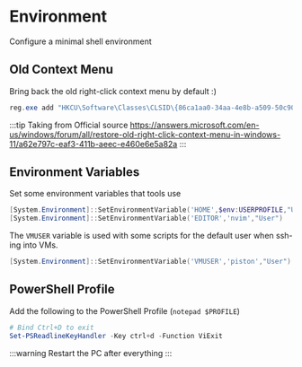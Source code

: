 # Environment
Configure a minimal shell environment

## Old Context Menu
Bring back the old right-click context menu by default :)
```powershell
reg.exe add "HKCU\Software\Classes\CLSID\{86ca1aa0-34aa-4e8b-a509-50c905bae2a2}\InprocServer32" /f /ve
```
:::tip
Taking from Official source https://answers.microsoft.com/en-us/windows/forum/all/restore-old-right-click-context-menu-in-windows-11/a62e797c-eaf3-411b-aeec-e460e6e5a82a
:::

## Environment Variables
Set some environment variables that tools use

```powershell
[System.Environment]::SetEnvironmentVariable('HOME',$env:USERPROFILE,"User")
[System.Environment]::SetEnvironmentVariable('EDITOR','nvim',"User")
```
The `VMUSER` variable is used with some scripts for the default
user when ssh-ing into VMs.
```powershell
[System.Environment]::SetEnvironmentVariable('VMUSER','piston',"User")
```

## PowerShell Profile

Add the following to the PowerShell Profile (`notepad $PROFILE`)

```powershell
# Bind Ctrl+D to exit
Set-PSReadlineKeyHandler -Key ctrl+d -Function ViExit
```

:::warning
Restart the PC after everything
:::

